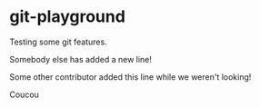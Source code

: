 # git-playground
Testing some git features.

Somebody else has added a new line!

Some other contributor added this line while we weren't looking!

Coucou
